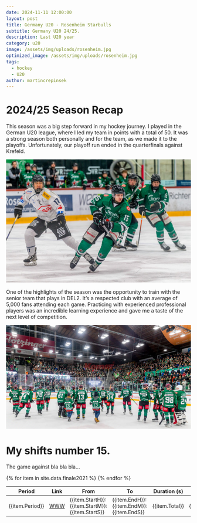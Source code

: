 ```yaml
---
date: 2024-11-11 12:00:00
layout: post
title: Germany U20 - Rosenheim Starbulls
subtitle: Germany U20 24/25.
description: Last U20 year
category: u20
image: /assets/img/uploads/rosenheim.jpg
optimized_image: /assets/img/uploads/rosenheim.jpg
tags:
  - hockey
  - U20
author: martincrepinsek
---
```


# 2024/25 Season Recap

This season was a big step forward in my hockey journey. I played in the German U20 league, where I led my team in points with a total of 50. It was a strong season both personally and for the team, as we made it to the playoffs. Unfortunately, our playoff run ended in the quarterfinals against Krefeld.

![image](/assets/img/uploads/ger1.jpg)

One of the highlights of the season was the opportunity to train with the senior team that plays in DEL2. It’s a respected club with an average of 5,000 fans attending each game. Practicing with experienced professional players was an incredible learning experience and gave me a taste of the next level of competition.

![image](/assets/img/uploads/ger2.webp)

# My shifts number 15.

The game against bla bla bla...

<table>
  <thead>
    <tr>
      <th>Period</th>
      <th>Link</th>
      <th>From</th>
      <th>To</th>
      <th>Duration (s)</th>
      <th>Comment</th>
    </tr>
  </thead>
  <tbody>
  {% for item in site.data.finale2021 %}
    <tr>
      <td>{{item.Period}}</td>
      <td><a href="https://youtu.be/{{item.id}}?start={{item.Start}}&amp;end={{item.End}}">WWW</a></td>
      <td>{{item.StartH}}:{{item.StartM}}:{{item.StartS}}</td>
      <td>{{item.EndH}}:{{item.EndM}}:{{item.EndS}}</td>
      <td>{{item.Total}}</td>
      <td>{{item.Comment}}</td>
    </tr>
    {% endfor %}
  </tbody>
</table>
